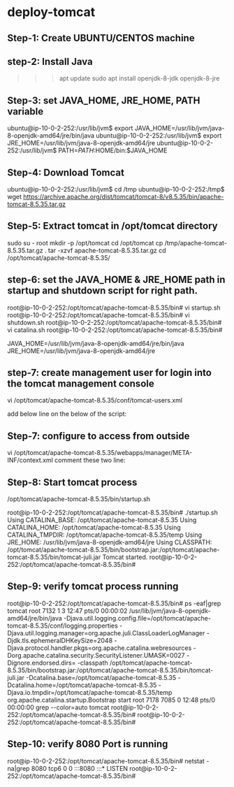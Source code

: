 # deploy-tomcat

Step-1: Create UBUNTU/CENTOS machine
-------

step-2: Install Java
-------
>>> apt update
>>> sudo apt install openjdk-8-jdk openjdk-8-jre


Step-3: set JAVA_HOME, JRE_HOME, PATH variable
------
ubuntu@ip-10-0-2-252:/usr/lib/jvm$ export JAVA_HOME=/usr/lib/jvm/java-8-openjdk-amd64/jre/bin/java
ubuntu@ip-10-0-2-252:/usr/lib/jvm$ export JRE_HOME=/usr/lib/jvm/java-8-openjdk-amd64/jre
ubuntu@ip-10-0-2-252:/usr/lib/jvm$ PATH=$PATH:$HOME/bin:$JAVA_HOME

Step-4: Download Tomcat
-------
ubuntu@ip-10-0-2-252:/usr/lib/jvm$ cd /tmp
ubuntu@ip-10-0-2-252:/tmp$  wget https://archive.apache.org/dist/tomcat/tomcat-8/v8.5.35/bin/apache-tomcat-8.5.35.tar.gz


Step-5: Extract tomcat in /opt/tomcat directory
-------
sudo su - root
mkdir -p /opt/tomcat
cd /opt/tomcat
cp /tmp/apache-tomcat-8.5.35.tar.gz .
tar -xzvf apache-tomcat-8.5.35.tar.gz
cd /opt/tomcat/apache-tomcat-8.5.35/


step-6: set the JAVA_HOME & JRE_HOME path in startup and shutdown script for right path.
--------


root@ip-10-0-2-252:/opt/tomcat/apache-tomcat-8.5.35/bin# vi startup.sh
root@ip-10-0-2-252:/opt/tomcat/apache-tomcat-8.5.35/bin# vi shutdown.sh
root@ip-10-0-2-252:/opt/tomcat/apache-tomcat-8.5.35/bin# vi catalina.sh
root@ip-10-0-2-252:/opt/tomcat/apache-tomcat-8.5.35/bin#


JAVA_HOME=/usr/lib/jvm/java-8-openjdk-amd64/jre/bin/java
JRE_HOME=/usr/lib/jvm/java-8-openjdk-amd64/jre


step-7: create management user for login into the tomcat management console
------
vi /opt/tomcat/apache-tomcat-8.5.35/conf/tomcat-users.xml

add below line on the below of the script:
<role rolename="manager-script"/>
  <role rolename="manager-jmx"/>
  <role rolename="manager-gui"/>
  <user username="ncodeit" password="ncodeit123" roles="manager-gui, manager-script, manager-jmx, manager-status"/>


Step-7: configure to access from outside
--------
vi /opt/tomcat/apache-tomcat-8.5.35/webapps/manager/META-INF/context.xml
comment these two line:
 <!-- <Valve className="org.apache.catalina.valves.RemoteAddrValve"
         allow="127\.\d+\.\d+\.\d+|::1|0:0:0:0:0:0:0:1" /> -->


Step-8: Start tomcat process
-----------------------------------
/opt/tomcat/apache-tomcat-8.5.35/bin/startup.sh

root@ip-10-0-2-252:/opt/tomcat/apache-tomcat-8.5.35/bin# ./startup.sh
Using CATALINA_BASE:   /opt/tomcat/apache-tomcat-8.5.35
Using CATALINA_HOME:   /opt/tomcat/apache-tomcat-8.5.35
Using CATALINA_TMPDIR: /opt/tomcat/apache-tomcat-8.5.35/temp
Using JRE_HOME:        /usr/lib/jvm/java-8-openjdk-amd64/jre
Using CLASSPATH:       /opt/tomcat/apache-tomcat-8.5.35/bin/bootstrap.jar:/opt/tomcat/apache-tomcat-8.5.35/bin/tomcat-juli.jar
Tomcat started.
root@ip-10-0-2-252:/opt/tomcat/apache-tomcat-8.5.35/bin#

Step-9: verify tomcat process running
-----------------------------------
root@ip-10-0-2-252:/opt/tomcat/apache-tomcat-8.5.35/bin# ps -eaf|grep tomcat
root      7132     1  3 12:47 pts/0    00:00:02 /usr/lib/jvm/java-8-openjdk-amd64/jre/bin/java -Djava.util.logging.config.file=/opt/tomcat/apache-tomcat-8.5.35/conf/logging.properties -Djava.util.logging.manager=org.apache.juli.ClassLoaderLogManager -Djdk.tls.ephemeralDHKeySize=2048 -Djava.protocol.handler.pkgs=org.apache.catalina.webresources -Dorg.apache.catalina.security.SecurityListener.UMASK=0027 -Dignore.endorsed.dirs= -classpath /opt/tomcat/apache-tomcat-8.5.35/bin/bootstrap.jar:/opt/tomcat/apache-tomcat-8.5.35/bin/tomcat-juli.jar -Dcatalina.base=/opt/tomcat/apache-tomcat-8.5.35 -Dcatalina.home=/opt/tomcat/apache-tomcat-8.5.35 -Djava.io.tmpdir=/opt/tomcat/apache-tomcat-8.5.35/temp org.apache.catalina.startup.Bootstrap start
root      7178  7085  0 12:48 pts/0    00:00:00 grep --color=auto tomcat
root@ip-10-0-2-252:/opt/tomcat/apache-tomcat-8.5.35/bin#
root@ip-10-0-2-252:/opt/tomcat/apache-tomcat-8.5.35/bin#



Step-10: verify 8080 Port is running
---------------------

root@ip-10-0-2-252:/opt/tomcat/apache-tomcat-8.5.35/bin# netstat -na|grep 8080
tcp6       0      0 :::8080                 :::*                    LISTEN
root@ip-10-0-2-252:/opt/tomcat/apache-tomcat-8.5.35/bin#









